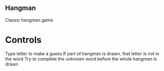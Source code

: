## Hangman
Classic hangman game
# Controls
Type letter to make a guess
If part of hangman is drawn, that letter is not in the word
Try to complete the unknown word before the whole hangman is drawn
